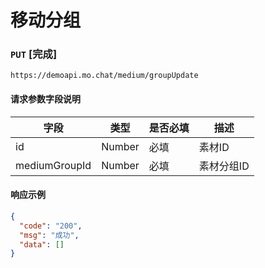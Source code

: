 # 移动分组
### `PUT`  [完成]
```
https://demoapi.mo.chat/medium/groupUpdate
```

#### 请求参数字段说明

| 字段  | 类型 | 是否必填 | 描述|
| ------------- | ------------- | ------------------ | ------------------ |
| id  | Number  | 必填 | 素材ID |
| mediumGroupId  | Number  | 必填 | 素材分组ID |


#### 响应示例

```json
{
  "code": "200",
  "msg": "成功",
  "data": []
}
```